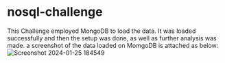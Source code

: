 # nosql-challenge
This Challenge employed MongoDB to load the data. It was loaded successfully and then the setup was done, as well as further analysis was made. a screenshot of the data loaded on MomgoDB is attached as below:
![Screenshot 2024-01-25 184549](https://github.com/callmidrey/nosql-challenge/assets/142331312/cde464b2-e5ee-42c8-96f5-3904ba92507d)
